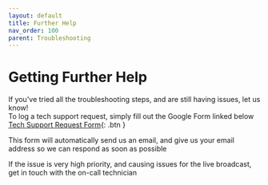 ```yaml
---
layout: default
title: Further Help
nav_order: 100
parent: Troubleshooting
---
```


# Getting Further Help
If you've tried all the troubleshooting steps, and are still having issues, let us know!  
To log a tech support request, simply fill out the Google Form linked below  
[Tech Support Request Form](https://forms.gle/hdGAdNpVqPJGjbQ98){: .btn } 
  
This form will automatically send us an email, and give us your email address so we can respond as soon as possible  
  
If the issue is very high priority, and causing issues for the live broadcast, get in touch with the on-call technician
